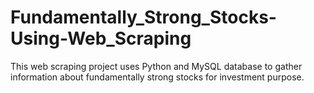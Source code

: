 # Fundamentally_Strong_Stocks-Using-Web_Scraping
This web scraping project uses Python and MySQL database to gather information about fundamentally strong stocks for investment purpose.
